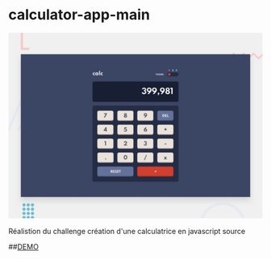 # calculator-app-main

![Design preview for the Loopstudios landing page coding challenge](./design/desktop-preview.jpg)

Réalistion du challenge création d'une calculatrice en javascript source

##[DEMO](https://calculator-app-assadi-dev.netlify.app/)
